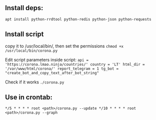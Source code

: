 
## Install deps: 
``
apt install python-rrdtool python-redis python-json python-requests
``

## Install script

copy it to /usr/local/bin/, then set the permissions
``
chmod +x /usr/local/bin/corona.py
``

Edit script parameters inside script:
``
api = 'https://corona.lmao.ninja/countries/'
country = 'LT'
html_dir = '/var/www/html/corona/'
report_telegram = 1
tg_bot = "create_bot_and_copy_text_after_bot_string"
``


Check if it works
``
./corona.py 
``


## Use in crontab:
``
*/5 * * * * root <path>/corona.py --update
*/10 * * * * root <path>/corona.py --graph
``
